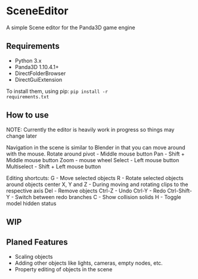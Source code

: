 # SceneEditor
A simple Scene editor for the Panda3D game engine

## Requirements
- Python 3.x
- Panda3D 1.10.4.1+
- DirectFolderBrowser
- DirectGuiExtension

To install them, using pip:
<code>pip install -r requirements.txt</code>

## How to use
NOTE: Currently the editor is heavily work in progress so things may change later

Navigation in the scene is similar to Blender in that you can move around with the mouse.
Rotate around pivot - Middle mouse button
Pan - Shift + Middle mouse button
Zoom - mouse wheel
Select - Left mouse button
Multiselect - Shift + Left mouse button

Editing shortcuts:
G - Move selected objects
R - Rotate selected objects around objects center
X, Y and Z - During moving and rotating clips to the respective axis
Del - Remove objects
Ctrl-Z - Undo
Ctrl-Y - Redo
Ctrl-Shift-Y - Switch between redo branches
C - Show collision solids
H - Toggle model hidden status

## WIP


## Planed Features
- Scaling objects
- Adding other objects like lights, cameras, empty nodes, etc.
- Property editing of objects in the scene
